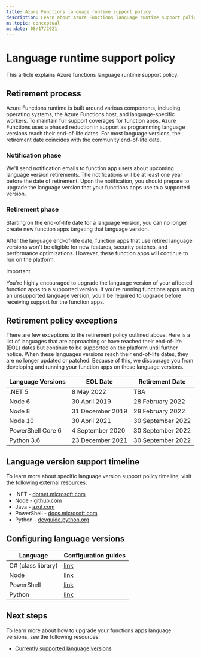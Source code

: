 ```yaml
---
title: Azure Functions language runtime support policy
description: Learn about Azure Functions language runtime support policy
ms.topic: conceptual
ms.date: 08/17/2021
---
```


# Language runtime support policy

This article explains Azure functions language runtime support policy.

## Retirement process

Azure Functions runtime is built around various components, including operating systems, the Azure Functions host, and language-specific workers. To maintain full support coverages for function apps, Azure Functions uses a phased reduction in support as programming language versions reach their end-of-life dates. For most language versions, the retirement date coincides with the community end-of-life date.

### Notification phase

We'll send notification emails to function app users about upcoming language version retirements. The notifications will be at least one year before the date of retirement. Upon the notification, you should prepare to upgrade the language version that your functions apps use to a supported version.

### Retirement phase

Starting on the end-of-life date for a language version, you can no longer create new function apps targeting that language version.

After the language end-of-life date, function apps that use retired language versions won't be eligible for new features, security patches, and performance optimizations. However, these function apps will continue to run on the platform.

> [!IMPORTANT]
>You're highly encouraged to upgrade the language version of your affected function apps to a supported version.
>If you're running functions apps using an unsupported language version, you'll be required to upgrade before receiving support for the function apps.


## Retirement policy exceptions

There are few exceptions to the retirement policy outlined above. Here is a list of languages that are approaching or have reached their end-of-life (EOL) dates but continue to be supported on the platform until further notice. When these languages versions reach their end-of-life dates, they are no longer updated or patched. Because of this, we discourage you from developing and running your function apps on these language versions.

|Language Versions                        |EOL Date         |Retirement Date|
|-----------------------------------------|-----------------|----------------|
|.NET 5|8 May 2022|TBA|
|Node 6|30 April 2019|28 February 2022|
|Node 8|31 December 2019|28 February 2022|
|Node 10|30 April 2021|30 September 2022|
|PowerShell Core 6| 4 September 2020|30 September 2022|
|Python 3.6 |23 December 2021|30 September 2022|


## Language version support timeline

To learn more about specific language version support policy timeline, visit the following external resources:
* .NET - [dotnet.microsoft.com](https://dotnet.microsoft.com/platform/support/policy/dotnet-core)
* Node - [github.com](https://github.com/nodejs/Release#release-schedule)
* Java - [azul.com](https://www.azul.com/products/azul-support-roadmap/)
* PowerShell - [docs.microsoft.com](/powershell/scripting/powershell-support-lifecycle#powershell-end-of-support-dates)
* Python - [devguide.python.org](https://devguide.python.org/#status-of-python-branches)

## Configuring language versions

|Language                         | Configuration guides         |
|-----------------------------------------|-----------------|
|C# (class library) |[link](./functions-dotnet-class-library.md#supported-versions)|
|Node |[link](./functions-reference-node.md#setting-the-node-version)|
|PowerShell |[link](./functions-reference-powershell.md#changing-the-powershell-version)|
|Python |[link](./functions-reference-python.md#python-version)|


## Next steps

To learn more about how to upgrade your functions apps language versions, see the following resources:


+ [Currently supported language versions](./supported-languages.md#languages-by-runtime-version)
